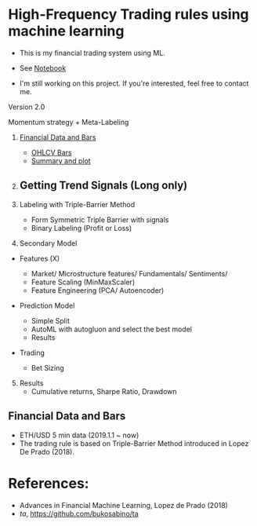 # High-Frequency Trading rules using machine learning 


- This is my financial trading system using ML.

- See [Notebook](Notebook/ETCUSD-trading-ML.ipynb)

- I'm still working on this project. If you're interested, feel free to contact me.

Version 2.0

Momentum strategy + Meta-Labeling

1. [Financial Data and Bars](#financial-data-and-bars)

    - [OHLCV Bars](#ohlcv-bars)
    - [Summary and plot](#summary-and-plot)

2. Getting Trend Signals (Long only)
    -

3. Labeling with Triple-Barrier Method
    - Form Symmetric Triple Barrier with signals
    - Binary Labeling (Profit or Loss)


4. Secondary Model

- Features (X)
    - Market/ Microstructure features/ Fundamentals/ Sentiments/
    - Feature Scaling (MinMaxScaler)
    - Feature Engineering (PCA/ Autoencoder)
    
- Prediction Model
    - Simple Split
    - AutoML with autogluon and select the best model
    - Results
    
- Trading
    - Bet Sizing
 
5. Results
    - Cumulative returns, Sharpe Ratio, Drawdown

## Financial Data and Bars

 - ETH/USD 5 min data (2019.1.1 ~ now)
 - The trading rule is based on Triple-Barrier Method introduced in Lopez De Prado (2018).


# References: 
- Advances in Financial Machine Learning, Lopez de Prado (2018)
- *ta*, https://github.com/bukosabino/ta

